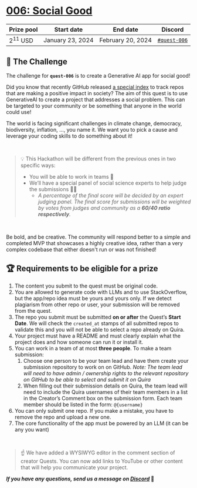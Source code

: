 # [006: Social Good](https://quira.sh)

| Prize pool | Start date | End date | Discord |
| --- | --- | --- | --- |
| $2^{11}$ USD | January 23, 2024 | February 20, 2024  | [`#quest-006`](https://discord.gg/quira) |

## 🌋 The Challenge

The challenge for **`quest-006`** is to create a Generative AI app for social good!

Did you know that recently GitHub released [a special index](https://forgoodfirstissue.github.com/) to track repos that are making a positive impact in society? The aim of this quest is to use GenerativeAI to create a project that addresses a social problem. This can be targeted to your community or be something that anyone in the world could use!

The world is facing significant challenges in climate change, democracy, biodiversity, inflation, …, you name it. We want you to pick a cause and leverage your coding skills to do something about it!

<br>

> 💡 This Hackathon will be different from the previous ones in two specific ways:
>- You will be able to work in teams 🙌
>- We’ll have a special panel of social science experts to help judge the submissions 🧑‍🏫
>    - *A percentage of the final score will be decided by an expert judging panel. The final score for submissions will be weighted by votes from judges and community as a **60/40 ratio respectively**.*

<br>

Be bold, and be creative. The community will respond better to a simple and completed MVP that showcases a highly creative idea, rather than a very complex codebase that either doesn't run or was not finished!

## 🏆 Requirements to be eligible for a prize

1. The content you submit to the quest must be original code.
2. You are allowed to generate code with LLMs and to use StackOverflow, but the app/repo idea must be yours and yours only. If we detect plagiarism from other repo or user, your submission will be removed from the quest.
3. The repo you submit must be submitted **on or after** the Quest’s **Start Date**. We will check the `created_at` stamps of all submitted repos to validate this and you will not be able to select a repo already on Quira.
4. Your project must have a README and must clearly explain what the project does and how someone can run it or install it.
5. You can work in a team of at most **three people**. To make a team submission:
    1. Choose one person to be your team lead and have them create your submission repository to work on on GitHub. *Note: The team lead will need to have admin / ownership rights to the relevant repository on GitHub to be able to select and submit it on Quira*
    2. When filling out their submission details on Quira, the team lead will need to include the Quira usernames of their team members in a list in the Creator’s Comment box on the submission form. Each team member should be listed in the form: `@{username}`
6. You can only submit one repo. If you make a mistake, you have to remove the repo and upload a new one.
7. The core functionality of the app must be powered by an LLM (it can be any you want)

<br>

> ☝️ We have added a WYSIWYG editor in the comment section of creator Quests. You can now add links to YouTube or other content that will help you communicate your project. 

***If you have any questions, send us a message on [Discord](https://discord.gg/quira)* 👾**
